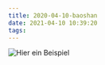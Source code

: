 ```yaml
---
title: 2020-04-10-baoshan
date: 2021-04-10 10:39:20
tags:
---
```


![Hier ein Beispiel](puerh-test.jpeg)